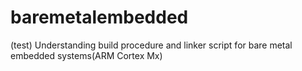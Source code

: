 # baremetalembedded
(test) Understanding build procedure and linker script for bare metal embedded systems(ARM Cortex Mx)
